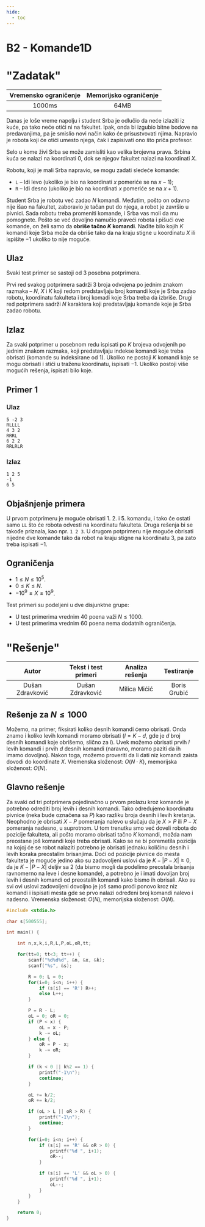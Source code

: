 ```yaml
---
hide:
  - toc
---
```


# B2 - Komande1D

#  "Zadatak"

| Vremensko ograničenje | Memorijsko ograničenje |
|:-:|:-:|
| 1000ms | 64MB |

Danas je loše vreme napolju i student Srba je odlučio da neće izlaziti iz kuće, pa tako neće otići ni na fakultet. Ipak, onda bi izgubio bitne bodove na predavanjima, pa je smislio novi način kako će prisustvovati njima. Napravio je robota koji će otići umesto njega, čak i zapisivati ono što priča profesor.

Selo u kome živi Srba se može zamisliti kao velika brojevna prava. Srbina kuća se nalazi na koordinati $0$, dok se njegov fakultet nalazi na koordinati $X$.

Robotu, koji je mali Srba napravio, se mogu zadati sledeće komande:

*  `L` – Idi levo (ukoliko je bio na koordinati $x$ pomeriće se na $x-1$);
* `R` – Idi desno (ukoliko je bio na koordinati $x$ pomeriće se na $x+1$).

Student Srba je robotu već zadao $N$ komandi. Međutim, pošto on odavno nije išao na fakultet, zaboravio je tačan put do njega, a robot je završio u pivnici. Sada robotu treba promeniti komande, i Srba vas moli da mu pomognete. Pošto se već dovoljno namučio praveći robota i pišući ove komande, on želi samo da **obriše tačno $K$ komandi**. Nađite bilo kojih $K$ komandi koje Srba može da obriše tako da na kraju stigne u koordinatu $X$ ili ispišite $-1$ ukoliko to nije moguće.

## Ulaz
Svaki test primer se sastoji od $3$ posebna potprimera.

Prvi red svakog potprimera sadrži $3$ broja odvojena po jednim znakom razmaka – $N$, $X$ i $K$ koji redom predstavljaju broj komandi koje je Srba zadao robotu, koordinatu fakulteta i broj komadi koje Srba treba da izbriše. Drugi red potprimera sadrži $N$ karaktera koji predstavljaju komande koje je Srba zadao robotu.

## Izlaz
Za svaki potprimer u posebnom redu ispisati po $K$ brojeva odvojenih po jednim znakom razmaka, koji predstavljaju indekse komandi koje treba obrisati (komande su indeksirane od $1$). Ukoliko ne postoji $K$ komandi koje se mogu obrisati i stići u traženu koordinatu, ispisati $-1$. Ukoliko postoji više mogućih rešenja, ispisati bilo koje.

## Primer 1
### Ulaz
```
5 -2 3
RLLLL
4 3 2
RRRL
6 2 2
RRLRLR
```

### Izlaz
```
1 2 5
-1
6 5
```

## Objašnjenje primera
U prvom potprimeru je moguće obrisati $1.$ $2.$ i $5.$ komandu, i tako će ostati samo `LL` što će robota odvesti na koordinatu fakulteta. Druga rešenja bi se takođe priznala, kao npr. `1 2 3`. U drugom potprimeru nije moguće obrisati nijedne dve komande tako da robot na kraju stigne na koordinatu $3$, pa zato treba ispisati $-1$.

## Ograničenja

* $1 \leq N \leq 10^5$.
* $0 \leq K \leq N$.
* $-10^9 \leq X \leq 10^9$.

Test primeri su podeljeni u dve disjunktne grupe:

* U test primerima vrednim $40$ poena važi $N\leq 1000$.
* U test primerima vrednim $60$ poena nema dodatnih ograničenja.


#  "Rešenje"

| Autor | Tekst i test primeri | Analiza rеšenja | Testiranje |
|:-:|:-:|:-:|:-:|
| Dušan Zdravković | Dušan Zdravković | Milica Mićić | Boris Grubić |

## Rešenje za $N \leq 1000$
Možemo, na primer, fiksirati koliko desnih komandi ćemo obrisati. Onda znamo i koliko levih komandi moramo obrisati ($l = K-d$, gde je $d$ broj desnih komandi koje obrišemo, slično za $l$). Uvek možemo obrisati prvih $l$ levih komandi i prvih $d$ desnih komandi (naravno, moramo paziti da ih imamo dovoljno). Nakon toga, možemo proveriti da li dati niz komandi zaista dovodi do koordinate $X$. Vremenska složenost: $O(N\cdot K)$, memorijska složenost: $O(N)$.

## Glavno rešenje
Za svaki od tri potprimera pojedinačno  u prvom prolazu kroz komande je potrebno odrediti broj levih i desnih komandi. Tako određujemo koordinatu pivnice (neka bude označena sa $P$) kao razliku broja desnih i levih kretanja. Neophodno je obrisati $X-P$ pomeranja nalevo u slučaju da je $X>P$ ili $P-X$ pomeranja nadesno, u  suprotnom. U tom trenutku smo već doveli robota do pozicije fakulteta, ali pošto moramo obrisati tačno $K$ komandi, možda nam preostane još komandi koje treba obrisati. Kako se ne bi poremetila pozicija na kojoj će se robot nalaziti potrebno je obrisati jednaku količinu desnih i levih koraka preostalim brisanjima.  Doći od pozicije pivnice do mesta fakulteta je moguće jedino ako su zadovoljeni uslovi da je $K-|P-X|\ge 0$,  da je $K-|P-X|$ deljiv sa $2$ (da bismo mogli da podelimo preostala brisanja ravnomerno na leve i desne komande), a potrebno je i imati dovoljan broj levih i desnih komandi od preostalih komandi kako bismo ih obrisali. Ako su svi ovi uslovi zadovoljeni dovoljno je još samo proći ponovo kroz niz komandi i ispisati mesta gde se prvo nalazi određeni broj komandi nalevo i nadesno. Vremenska složenost: $O(N)$, memorijska složenost: $O(N)$.

``` cpp title="02_komande1d.cpp" linenums="1"
#include <stdio.h>

char s[500555];

int main() {

    int n,x,k,i,R,L,P,oL,oR,tt;

    for(tt=0; tt<3; tt++) {
        scanf("%d%d%d", &n, &x, &k);
        scanf("%s", &s);

        R = 0; L = 0;
        for(i=0; i<n; i++) {
            if (s[i] == 'R') R++;
            else L++;
        }

        P = R - L;
        oL = 0; oR = 0;
        if (P < x) {
            oL = x - P;
            k -= oL;
        } else {
            oR = P - x;
            k -= oR;
        }

        if (k < 0 || k%2 == 1) {
            printf("-1\n");
            continue;
        }

        oL += k/2;
        oR += k/2;

        if (oL > L || oR > R) {
            printf("-1\n");
            continue;
        }

        for(i=0; i<n; i++) {
            if (s[i] == 'R' && oR > 0) {
                printf("%d ", i+1);
                oR--;
            }

            if (s[i] == 'L' && oL > 0) {
                printf("%d ", i+1);
                oL--;
            }
        }
    }

    return 0;
}

```
